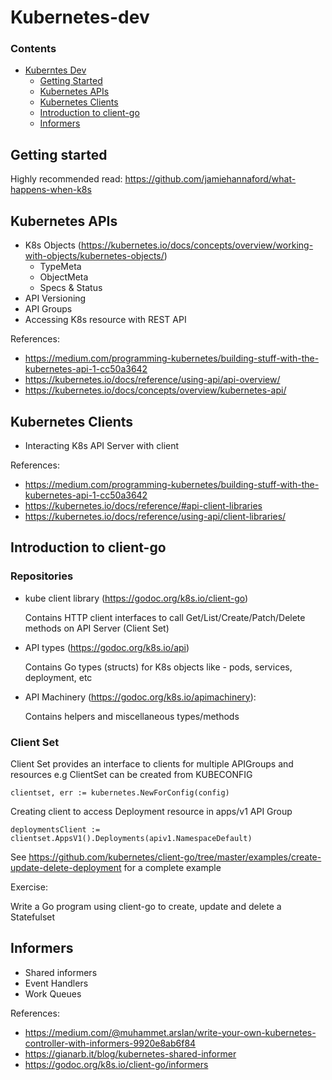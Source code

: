 # Kubernetes-dev

### Contents
- [Kuberntes Dev](#kubernetes-dev)
    - [Getting Started](#getting-started)
    - [Kubernetes APIs](#kubernetes-apis)
    - [Kubernetes Clients](#kubernetes-clients)
    - [Introduction to client-go](#introduction-to-client-go)
    - [Informers](#informers)

## Getting started

Highly recommended read: https://github.com/jamiehannaford/what-happens-when-k8s

## Kubernetes APIs
- K8s Objects (https://kubernetes.io/docs/concepts/overview/working-with-objects/kubernetes-objects/)
  - TypeMeta
  - ObjectMeta
  - Specs & Status
- API Versioning
- API Groups
- Accessing K8s resource with REST API

References:
- https://medium.com/programming-kubernetes/building-stuff-with-the-kubernetes-api-1-cc50a3642 
- https://kubernetes.io/docs/reference/using-api/api-overview/
- https://kubernetes.io/docs/concepts/overview/kubernetes-api/ 

## Kubernetes Clients
- Interacting K8s API Server with client

References:

- https://medium.com/programming-kubernetes/building-stuff-with-the-kubernetes-api-1-cc50a3642 
- https://kubernetes.io/docs/reference/#api-client-libraries
- https://kubernetes.io/docs/reference/using-api/client-libraries/

## Introduction to client-go

### Repositories
- kube client library (https://godoc.org/k8s.io/client-go)

  Contains HTTP client interfaces to call Get/List/Create/Patch/Delete methods on API Server (Client Set)

- API types (https://godoc.org/k8s.io/api)

  Contains Go types (structs) for K8s objects like - pods, services, deployment, etc

- API Machinery (https://godoc.org/k8s.io/apimachinery): 

  Contains helpers and miscellaneous types/methods

### Client Set
Client Set provides an interface to clients for multiple APIGroups and resources
e.g
ClientSet can be created from KUBECONFIG

```
clientset, err := kubernetes.NewForConfig(config)
```

Creating client to access Deployment resource in apps/v1 API Group

```
deploymentsClient := clientset.AppsV1().Deployments(apiv1.NamespaceDefault)
```

See https://github.com/kubernetes/client-go/tree/master/examples/create-update-delete-deployment for a complete example

Exercise:

Write a Go program using client-go to create, update and delete a Statefulset


## Informers
- Shared informers
- Event Handlers
- Work Queues

References:
- https://medium.com/@muhammet.arslan/write-your-own-kubernetes-controller-with-informers-9920e8ab6f84
- https://gianarb.it/blog/kubernetes-shared-informer 
- https://godoc.org/k8s.io/client-go/informers
